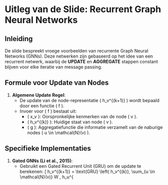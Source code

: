 # Uitleg van de Slide: Recurrent Graph Neural Networks

## Inleiding

De slide bespreekt vroege voorbeelden van recurrente Graph Neural Networks (GNNs). Deze netwerken zijn gebaseerd op het idee van een recurrent netwerk, waarbij de **UPDATE** en **AGGREGATE** stappen constant blijven voor elke iteratie van message passing.

## Formule voor Update van Nodes

1. **Algemene Update Regel**:
   - De update van de node-representatie \( h_v^{(k+1)} \) wordt bepaald door een functie \( f \).
   - Invoer voor \( f \) bestaat uit:
     - \( x_v \): Oorspronkelijke kenmerken van de node \( v \).
     - \( h_v^{(k)} \): Huidige staat van node \( v \).
     - \( g \): Aggregatiefunctie die informatie verzamelt van de naburige nodes \( u \in \mathcal{N}(v) \).

## Specifieke Implementaties

1. **Gated GNNs (Li et al., 2015)**:
   - Gebruikt een Gated Recurrent Unit (GRU) om de update te berekenen:
   \[
   h_v^{(k+1)} = \text{GRU} \left( h_v^{(k)}, \sum_{u \in \mathcal{N}(v)} W \, h_u^{